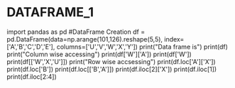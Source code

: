 # DATAFRAME_1
import pandas as pd
#DataFrame Creation
df = pd.DataFrame(data=np.arange(101,126).reshape(5,5),
index=['A','B','C','D','E'],
columns=['U','V','W','X','Y'])
print("Data frame is")
print(df)
print("Column wise accessing")
print(df['W']['A'])
print(df['W'])
print(df[['W','X','U']])
print("Row wise accsessing")
print(df.loc['A']['X'])
print(df.loc['B'])
print(df.loc[['B','A']])
print(df.iloc[2]['X'])
print(df.iloc[1])
print(df.iloc[2:4])
